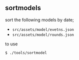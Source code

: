 ## sortmodels

sort the following models by date;
* `src/assets/model/evetns.json`
* `src/assets/model/rounds.json`

to use
```
$ ./tools/sortmodel
```
